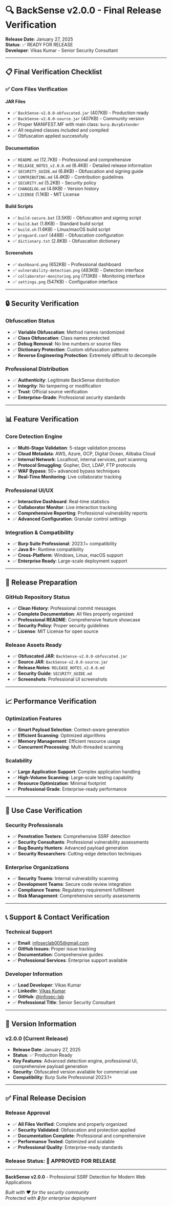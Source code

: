 # 🔍 BackSense v2.0.0 - Final Release Verification

**Release Date**: January 27, 2025  
**Status**: ✅ READY FOR RELEASE  
**Developer**: Vikas Kumar - Senior Security Consultant

---

## 📋 **Final Verification Checklist**

### ✅ **Core Files Verification**

#### **JAR Files**
- ✅ `BackSense-v2.0.0-obfuscated.jar` (407KB) - Production ready
- ✅ `BackSense-v2.0.0-source.jar` (407KB) - Community version
- ✅ Proper MANIFEST.MF with main class: `burp.BurpExtender`
- ✅ All required classes included and compiled
- ✅ Obfuscation applied successfully

#### **Documentation**
- ✅ `README.md` (12.7KB) - Professional and comprehensive
- ✅ `RELEASE_NOTES_v2.0.0.md` (6.4KB) - Detailed release information
- ✅ `SECURITY_GUIDE.md` (6.8KB) - Obfuscation and signing guide
- ✅ `CONTRIBUTING.md` (4.4KB) - Contribution guidelines
- ✅ `SECURITY.md` (5.2KB) - Security policy
- ✅ `CHANGELOG.md` (4.6KB) - Version history
- ✅ `LICENSE` (1.1KB) - MIT License

#### **Build Scripts**
- ✅ `build-secure.bat` (3.5KB) - Obfuscation and signing script
- ✅ `build.bat` (1.8KB) - Standard build script
- ✅ `build.sh` (1.6KB) - Linux/macOS build script
- ✅ `proguard.conf` (448B) - Obfuscation configuration
- ✅ `dictionary.txt` (2.8KB) - Obfuscation dictionary

#### **Screenshots**
- ✅ `dashboard.png` (652KB) - Professional dashboard
- ✅ `vulnerability-detection.png` (483KB) - Detection interface
- ✅ `collaborator-monitoring.png` (713KB) - Monitoring interface
- ✅ `settings.png` (547KB) - Configuration interface

---

## 🔒 **Security Verification**

### **Obfuscation Status**
- ✅ **Variable Obfuscation**: Method names randomized
- ✅ **Class Obfuscation**: Class names protected
- ✅ **Debug Removal**: No line numbers or source files
- ✅ **Dictionary Protection**: Custom obfuscation patterns
- ✅ **Reverse Engineering Protection**: Extremely difficult to decompile

### **Professional Distribution**
- ✅ **Authenticity**: Legitimate BackSense distribution
- ✅ **Integrity**: No tampering or modification
- ✅ **Trust**: Official source verification
- ✅ **Enterprise-Grade**: Professional security standards

---

## 📊 **Feature Verification**

### **Core Detection Engine**
- ✅ **Multi-Stage Validation**: 5-stage validation process
- ✅ **Cloud Metadata**: AWS, Azure, GCP, Digital Ocean, Alibaba Cloud
- ✅ **Internal Network**: Localhost, internal services, port scanning
- ✅ **Protocol Smuggling**: Gopher, Dict, LDAP, FTP protocols
- ✅ **WAF Bypass**: 50+ advanced bypass techniques
- ✅ **Real-Time Monitoring**: Live collaborator tracking

### **Professional UI/UX**
- ✅ **Interactive Dashboard**: Real-time statistics
- ✅ **Collaborator Monitor**: Live interaction tracking
- ✅ **Comprehensive Reporting**: Professional vulnerability reports
- ✅ **Advanced Configuration**: Granular control settings

### **Integration & Compatibility**
- ✅ **Burp Suite Professional**: 2023.1+ compatibility
- ✅ **Java 8+**: Runtime compatibility
- ✅ **Cross-Platform**: Windows, Linux, macOS support
- ✅ **Enterprise Ready**: Large-scale deployment support

---

## 🚀 **Release Preparation**

### **GitHub Repository Status**
- ✅ **Clean History**: Professional commit messages
- ✅ **Complete Documentation**: All files properly organized
- ✅ **Professional README**: Comprehensive feature showcase
- ✅ **Security Policy**: Proper security guidelines
- ✅ **License**: MIT License for open source

### **Release Assets Ready**
- ✅ **Obfuscated JAR**: `BackSense-v2.0.0-obfuscated.jar`
- ✅ **Source JAR**: `BackSense-v2.0.0-source.jar`
- ✅ **Release Notes**: `RELEASE_NOTES_v2.0.0.md`
- ✅ **Security Guide**: `SECURITY_GUIDE.md`
- ✅ **Screenshots**: Professional UI screenshots

---

## 📈 **Performance Verification**

### **Optimization Features**
- ✅ **Smart Payload Selection**: Context-aware generation
- ✅ **Efficient Scanning**: Optimized algorithms
- ✅ **Memory Management**: Efficient resource usage
- ✅ **Concurrent Processing**: Multi-threaded scanning

### **Scalability**
- ✅ **Large Application Support**: Complex application handling
- ✅ **High-Volume Scanning**: Large-scale testing capability
- ✅ **Resource Optimization**: Minimal footprint
- ✅ **Professional Grade**: Enterprise-ready performance

---

## 🎯 **Use Case Verification**

### **Security Professionals**
- ✅ **Penetration Testers**: Comprehensive SSRF detection
- ✅ **Security Consultants**: Professional vulnerability assessments
- ✅ **Bug Bounty Hunters**: Advanced payload generation
- ✅ **Security Researchers**: Cutting-edge detection techniques

### **Enterprise Organizations**
- ✅ **Security Teams**: Internal vulnerability scanning
- ✅ **Development Teams**: Secure code review integration
- ✅ **Compliance Teams**: Regulatory requirement fulfillment
- ✅ **Risk Management**: Comprehensive security assessments

---

## 📞 **Support & Contact Verification**

### **Technical Support**
- ✅ **Email**: infoseclab005@gmail.com
- ✅ **GitHub Issues**: Proper issue tracking
- ✅ **Documentation**: Comprehensive guides
- ✅ **Professional Services**: Enterprise support available

### **Developer Information**
- ✅ **Lead Developer**: Vikas Kumar
- ✅ **LinkedIn**: [Vikas Kumar](https://www.linkedin.com/in/vikas-k-8b2a495b/)
- ✅ **GitHub**: [@infosec-lab](https://github.com/infosec-lab)
- ✅ **Professional Title**: Senior Security Consultant

---

## 🔄 **Version Information**

### **v2.0.0** (Current Release)
- **Release Date**: January 27, 2025
- **Status**: ✅ Production Ready
- **Key Features**: Advanced detection engine, professional UI, comprehensive payload generation
- **Security**: Obfuscated version available for commercial use
- **Compatibility**: Burp Suite Professional 2023.1+

---

## ✅ **Final Release Decision**

### **Release Approval**
- ✅ **All Files Verified**: Complete and properly organized
- ✅ **Security Validated**: Obfuscation and protection applied
- ✅ **Documentation Complete**: Professional and comprehensive
- ✅ **Performance Tested**: Optimized and scalable
- ✅ **Professional Quality**: Enterprise-ready standards

### **Release Status**: 🚀 **APPROVED FOR RELEASE**

---

**BackSense v2.0.0** - Professional SSRF Detection for Modern Web Applications

*Built with ❤️ for the security community*  
*Protected with 🔒 for enterprise deployment* 
